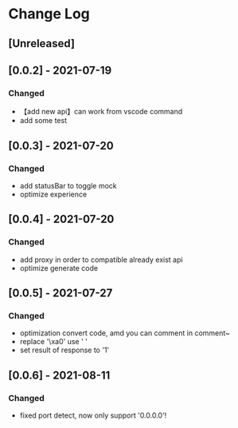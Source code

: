 # Change Log

## [Unreleased]

## [0.0.2] - 2021-07-19
### Changed
- 【add new api】can work from vscode command
- add some test


## [0.0.3] - 2021-07-20
### Changed
- add statusBar to toggle mock
- optimize experience

## [0.0.4] - 2021-07-20
### Changed
- add proxy in order to compatible already exist api
- optimize generate code


## [0.0.5] - 2021-07-27
### Changed
- optimization convert code, amd you can comment in comment~
- replace '\xa0' use ' '
- set result of response to '1'


## [0.0.6] - 2021-08-11
### Changed
- fixed port detect, now only support '0.0.0.0'!

